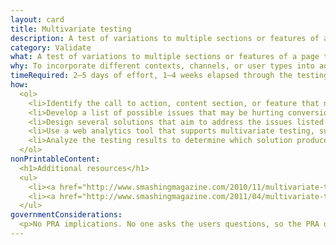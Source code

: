 ```yaml
---
layout: card
title: Multivariate testing
description: A test of variations to multiple sections or features of a page to see which combination of variants has the greatest effect. Different from an A/B test, which tests variation to just one section or feature.
category: Validate
what: A test of variations to multiple sections or features of a page to see which combination of variants has the greatest effect. Different from an A/B test, which tests variation to just one section or feature.
why: To incorporate different contexts, channels, or user types into addressing a user need. Situating a call to action, content section, or feature set differently can help you build a more effective whole solution from a set of partial solutions.
timeRequired: 2–5 days of effort, 1–4 weeks elapsed through the testing period
how:
  <ol>
    <li>Identify the call to action, content section, or feature that needs to be improved to increase conversion rates or user engagement.</li>
    <li>Develop a list of possible issues that may be hurting conversion rates or engagement. Specify in advance what you are optimizing for (possibly through <a href="/metrics-definition">metrics definition</a>.</li>
    <li>Design several solutions that aim to address the issues listed. Each solution should attempt to address every issue by using a unique combination of variants so each solution can be compared fairly.</li>
    <li>Use a web analytics tool that supports multivariate testing, such as Google Website Optimizer or Visual Website Optimizer, to set up the testing environment. Conduct the test for long enough to produce statistically significant results.</li>
    <li>Analyze the testing results to determine which solution produced the best conversion or engagement rates. Review the other solutions, as well, to see if there is information worth examining in with future studies.</li>  
  </ol>
nonPrintableContent:
  <h1>Additional resources</h1>
  <ul>
    <li><a href="http://www.smashingmagazine.com/2010/11/multivariate-testing-in-action-five-simple-steps-to-increase-conversion-rates/">Multivariate Testing in Action&colon; Five Simple Steps to Increase Conversion Rates. Paras Chopra.</a></li>
    <li><a href="http://www.smashingmagazine.com/2011/04/multivariate-testing-101-a-scientific-method-of-optimizing-design/">Multivariate Testing 101&colon; A Scientific Method of Optimizing Design. Paras Chopra.</a></li>
  </ul>
governmentConsiderations:
  <p>No PRA implications. No one asks the users questions, so the PRA does not apply. See the methods for <a href="/recruiting">Recruiting</a> and <a href="/privacy">Privacy</a> for more tips on taking input from the public.</p>
---
```

